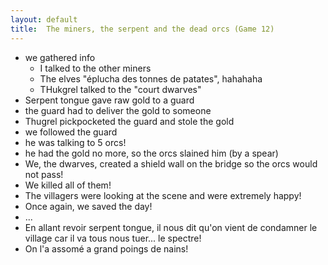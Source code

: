 ```yaml
---
layout: default
title:  The miners, the serpent and the dead orcs (Game 12)
---
```


- we gathered info
    - I talked to the other miners
    - The elves "éplucha des tonnes de patates", hahahaha
    - THukgrel talked to the "court dwarves"
- Serpent tongue gave raw gold to a guard 
- the guard had to deliver the gold to someone
- Thugrel pickpocketed the guard and stole the gold
- we followed the guard
- he was talking to 5 orcs!
- he had the gold no more, so the orcs slained him (by a spear)
- We, the dwarves, created a shield wall on the bridge so the orcs would not pass!
- We killed all of them!
- The villagers were looking at the scene and were extremely happy!
- Once again, we saved the day!
- ...
- En allant revoir serpent tongue, il nous dit qu'on vient de condamner le village car il va tous nous tuer... le spectre!
- On l'a assomé a grand poings de nains!